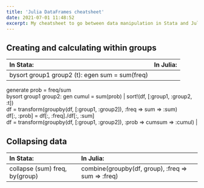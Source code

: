 ```yaml
---
title: 'Julia DataFrames cheatsheet'
date: 2021-07-01 11:48:52
excerpt: My cheatsheet to go between data manipulation in Stata and Julia/DataFrames
---
```


## Creating and calculating within groups</h4>

| In Stata:      | In Julia: |
| :------------- | :-------- |
|bysort group1 group2 (t): egen sum = sum(freq) <br> 
 generate prob = freq/sum <br>
 bysort group1 group2: gen cumul = sum(prob) | sort!(df, [:group1, :group2, :t]) <br>
 df = transform(groupby(df, [:group1, :group2]), :freq =&gt; sum =&gt; :sum) <br>
 df[:, :prob] = df[:, :freq]./df[:, :sum] <br>
 df = transform(groupby(df, [:group1, :group2]), :prob => cumsum => :cumul)
 |

## Collapsing data

| In Stata: | In Julia: |
| :-------- | :-------- |
| collapse (sum) freq, by(group) | combine(groupby(df, group), :freq => sum => :freq) |
